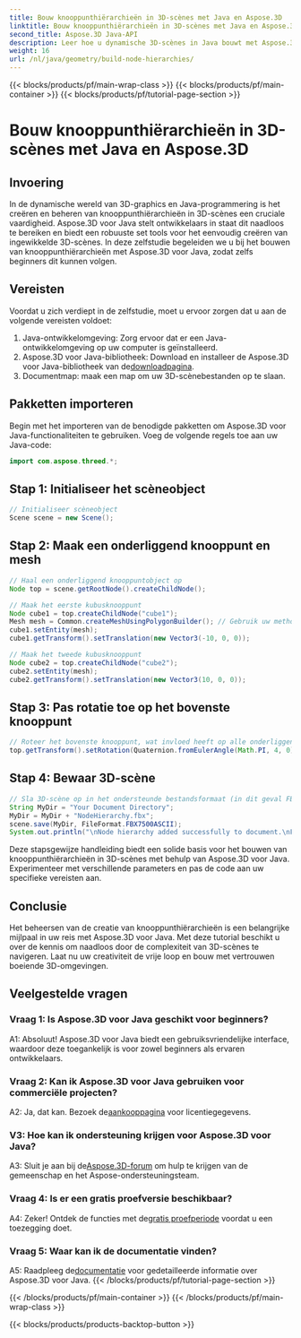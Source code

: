 ```yaml
---
title: Bouw knooppunthiërarchieën in 3D-scènes met Java en Aspose.3D
linktitle: Bouw knooppunthiërarchieën in 3D-scènes met Java en Aspose.3D
second_title: Aspose.3D Java-API
description: Leer hoe u dynamische 3D-scènes in Java bouwt met Aspose.3D. Creëer moeiteloos knooppunthiërarchieën en til uw grafische 3D-game naar een hoger niveau.
weight: 16
url: /nl/java/geometry/build-node-hierarchies/
---
```


{{< blocks/products/pf/main-wrap-class >}}
{{< blocks/products/pf/main-container >}}
{{< blocks/products/pf/tutorial-page-section >}}

# Bouw knooppunthiërarchieën in 3D-scènes met Java en Aspose.3D

## Invoering

In de dynamische wereld van 3D-graphics en Java-programmering is het creëren en beheren van knooppunthiërarchieën in 3D-scènes een cruciale vaardigheid. Aspose.3D voor Java stelt ontwikkelaars in staat dit naadloos te bereiken en biedt een robuuste set tools voor het eenvoudig creëren van ingewikkelde 3D-scènes. In deze zelfstudie begeleiden we u bij het bouwen van knooppunthiërarchieën met Aspose.3D voor Java, zodat zelfs beginners dit kunnen volgen.

## Vereisten

Voordat u zich verdiept in de zelfstudie, moet u ervoor zorgen dat u aan de volgende vereisten voldoet:

1. Java-ontwikkelomgeving: Zorg ervoor dat er een Java-ontwikkelomgeving op uw computer is geïnstalleerd.
2.  Aspose.3D voor Java-bibliotheek: Download en installeer de Aspose.3D voor Java-bibliotheek van de[downloadpagina](https://releases.aspose.com/3d/java/).
3. Documentmap: maak een map om uw 3D-scènebestanden op te slaan.

## Pakketten importeren

Begin met het importeren van de benodigde pakketten om Aspose.3D voor Java-functionaliteiten te gebruiken. Voeg de volgende regels toe aan uw Java-code:

```java
import com.aspose.threed.*;

```

## Stap 1: Initialiseer het scèneobject

```java
// Initialiseer scèneobject
Scene scene = new Scene();
```

## Stap 2: Maak een onderliggend knooppunt en mesh

```java
// Haal een onderliggend knooppuntobject op
Node top = scene.getRootNode().createChildNode();

// Maak het eerste kubusknooppunt
Node cube1 = top.createChildNode("cube1");
Mesh mesh = Common.createMeshUsingPolygonBuilder(); // Gebruik uw methode voor het maken van mesh
cube1.setEntity(mesh);
cube1.getTransform().setTranslation(new Vector3(-10, 0, 0));

// Maak het tweede kubusknooppunt
Node cube2 = top.createChildNode("cube2");
cube2.setEntity(mesh);
cube2.getTransform().setTranslation(new Vector3(10, 0, 0));
```

## Stap 3: Pas rotatie toe op het bovenste knooppunt

```java
// Roteer het bovenste knooppunt, wat invloed heeft op alle onderliggende knooppunten
top.getTransform().setRotation(Quaternion.fromEulerAngle(Math.PI, 4, 0));
```

## Stap 4: Bewaar 3D-scène

```java
// Sla 3D-scène op in het ondersteunde bestandsformaat (in dit geval FBX)
String MyDir = "Your Document Directory";
MyDir = MyDir + "NodeHierarchy.fbx";
scene.save(MyDir, FileFormat.FBX7500ASCII);
System.out.println("\nNode hierarchy added successfully to document.\nFile saved at " + MyDir);
```

Deze stapsgewijze handleiding biedt een solide basis voor het bouwen van knooppunthiërarchieën in 3D-scènes met behulp van Aspose.3D voor Java. Experimenteer met verschillende parameters en pas de code aan uw specifieke vereisten aan.

## Conclusie

Het beheersen van de creatie van knooppunthiërarchieën is een belangrijke mijlpaal in uw reis met Aspose.3D voor Java. Met deze tutorial beschikt u over de kennis om naadloos door de complexiteit van 3D-scènes te navigeren. Laat nu uw creativiteit de vrije loop en bouw met vertrouwen boeiende 3D-omgevingen.

## Veelgestelde vragen

### Vraag 1: Is Aspose.3D voor Java geschikt voor beginners?

A1: Absoluut! Aspose.3D voor Java biedt een gebruiksvriendelijke interface, waardoor deze toegankelijk is voor zowel beginners als ervaren ontwikkelaars.

### Vraag 2: Kan ik Aspose.3D voor Java gebruiken voor commerciële projecten?

 A2: Ja, dat kan. Bezoek de[aankooppagina](https://purchase.aspose.com/buy) voor licentiegegevens.

### V3: Hoe kan ik ondersteuning krijgen voor Aspose.3D voor Java?

 A3: Sluit je aan bij de[Aspose.3D-forum](https://forum.aspose.com/c/3d/18) om hulp te krijgen van de gemeenschap en het Aspose-ondersteuningsteam.

### Vraag 4: Is er een gratis proefversie beschikbaar?

 A4: Zeker! Ontdek de functies met de[gratis proefperiode](https://releases.aspose.com/) voordat u een toezegging doet.

### Vraag 5: Waar kan ik de documentatie vinden?

 A5: Raadpleeg de[documentatie](https://reference.aspose.com/3d/java/) voor gedetailleerde informatie over Aspose.3D voor Java.
{{< /blocks/products/pf/tutorial-page-section >}}

{{< /blocks/products/pf/main-container >}}
{{< /blocks/products/pf/main-wrap-class >}}

{{< blocks/products/products-backtop-button >}}
